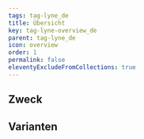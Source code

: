 ```yaml
---
tags: tag-lyne_de
title: Übersicht
key: tag-lyne-overview_de
parent: tag-lyne_de
icon: overview
order: 1
permalink: false
eleventyExcludeFromCollections: true
---
```


## Zweck

## Varianten


